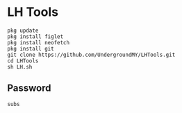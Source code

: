 # LH Tools
```
pkg update
pkg install figlet
pkg install neofetch
pkg install git
git clone https://github.com/UndergroundMY/LHTools.git
cd LHTools
sh LH.sh
```

## Password
```
subs
```
